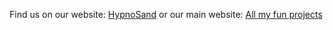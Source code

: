 Find us on our website: [HypnoSand](https://www.hypnosand.com/#home-section)
or our main website: [All my fun projects](https://www.allmyfunprojects.com/)
